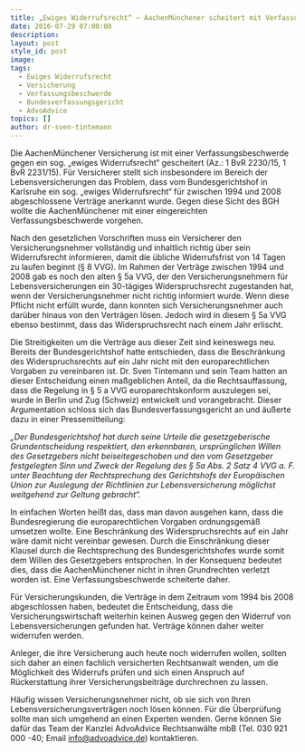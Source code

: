 ```yaml
---
title: „Ewiges Widerrufsrecht“ – AachenMünchener scheitert mit Verfassungsbeschwerde
date: 2016-07-29 07:00:00
description:
layout: post
style_id: post
image:
tags:
  - Ewiges Widerrufsrecht
  - Versicherung
  - Verfassungsbeschwerde
  - Bundesverfassungsgericht
  - AdvoAdvice
topics: []
author: dr-sven-tintemann
---
```

Die AachenMünchener Versicherung ist mit einer Verfassungsbeschwerde gegen ein sog. „ewiges Widerrufsrecht“ gescheitert (Az.: 1 BvR 2230/15, 1 BvR 2231/15). Für Versicherer stellt sich insbesondere im Bereich der Lebensversicherungen das Problem, dass vom Bundesgerichtshof in Karlsruhe ein sog. „ewiges Widerrufsrecht“ für zwischen 1994 und 2008 abgeschlossene Verträge anerkannt wurde. Gegen diese Sicht des BGH wollte die AachenMünchener mit einer eingereichten Verfassungsbeschwerde vorgehen.

Nach den gesetzlichen Vorschriften muss ein Versicherer den Versicherungsnehmer vollständig und inhaltlich richtig über sein Widerrufsrecht informieren, damit die übliche Widerrufsfrist von 14 Tagen zu laufen beginnt (§ 8 VVG). Im Rahmen der Verträge zwischen 1994 und 2008 gab es noch den alten § 5a VVG, der den Versicherungsnehmern für Lebensversicherungen ein 30-tägiges Widerspruchsrecht zugestanden hat, wenn der Versicherungsnehmer nicht richtig informiert wurde. Wenn diese Pflicht nicht erfüllt wurde, dann konnten sich Versicherungsnehmer auch darüber hinaus von den Verträgen lösen. Jedoch wird in diesem § 5a VVG ebenso bestimmt, dass das Widerspruchsrecht nach einem Jahr erlischt.

Die Streitigkeiten um die Verträge aus dieser Zeit sind keineswegs neu. Bereits der Bundesgerichtshof hatte entschieden, dass die Beschränkung des Widerspruchsrechts auf ein Jahr nicht mit den europarechtlichen Vorgaben zu vereinbaren ist. Dr. Sven Tintemann und sein Team hatten an dieser Entscheidung einen maßgeblichen Anteil, da die Rechtsauffassung, dass die Regelung in § 5 a VVG europarechtskonform auszulegen sei, wurde in Berlin und Zug (Schweiz) entwickelt und vorangebracht. Dieser Argumentation schloss sich das Bundesverfassungsgericht an und äußerte dazu in einer Pressemitteilung:

*„Der Bundesgerichtshof hat durch seine Urteile die gesetzgeberische Grundentscheidung respektiert, den erkennbaren, ursprünglichen Willen des Gesetzgebers nicht beiseitegeschoben und den vom Gesetzgeber festgelegten Sinn und Zweck der Regelung des § 5a Abs. 2 Satz 4 VVG a. F. unter Beachtung der Rechtsprechung des Gerichtshofs der Europäischen Union zur Auslegung der Richtlinien zur Lebensversicherung möglichst weitgehend zur Geltung gebracht“.*

In einfachen Worten heißt das, dass man davon ausgehen kann, dass die Bundesregierung die europarechtlichen Vorgaben ordnungsgemäß umsetzen wollte. Eine Beschränkung des Widerspruchsrechts auf ein Jahr wäre damit nicht vereinbar gewesen. Durch die Einschränkung dieser Klausel durch die Rechtsprechung des Bundesgerichtshofes wurde somit dem Willen des Gesetzgebers entsprochen. In der Konsequenz bedeutet dies, dass die AachenMünchener nicht in ihren Grundrechten verletzt worden ist. Eine Verfassungsbeschwerde scheiterte daher.

Für Versicherungskunden, die Verträge in dem Zeitraum vom 1994 bis 2008 abgeschlossen haben, bedeutet die Entscheidung, dass die Versicherungswirtschaft weiterhin keinen Ausweg gegen den Widerruf von Lebensversicherungen gefunden hat. Verträge können daher weiter widerrufen werden.

Anleger, die ihre Versicherung auch heute noch widerrufen wollen, sollten sich daher an einen fachlich versicherten Rechtsanwalt wenden, um die Möglichkeit des Widerrufs prüfen und sich einen Anspruch auf Rückerstattung ihrer Versicherungsbeiträge durchrechnen zu lassen.

Häufig wissen Versicherungsnehmer nicht, ob sie sich von Ihren Lebensversicherungsverträgen noch lösen können. Für die Überprüfung sollte man sich umgehend an einen Experten wenden. Gerne können Sie dafür das Team der Kanzlei AdvoAdvice Rechtsanwälte mbB (Tel. 030 921 000 -40; Email [info@advoadvice.de](mailto:info@advoadvice.de "Link: mailto:info@advoadvice.de")) kontaktieren.